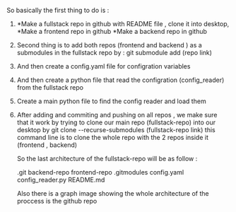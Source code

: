 So basically the first thing to do is : 
1) *Make a fullstack repo in github with README file , clone it into desktop,
   *Make a frontend repo in github
   *Make a backend repo in github

2) Second thing is to add both repos (frontend and backend ) as a submodules in the fullstack repo by : git submodule add (repo link)

3) And then create a config.yaml file for configration variables

4) And then create a python file that read the configration (config_reader) from the fullstack repo 

5) Create a main python file to find the config reader and load them

6) After adding and commiting and pushing on all repos , we make sure that it work by trying to clone our main repo (fullstack-repo) into our desktop by 
   git clone --recurse-submodules (fullstack-repo link)
   this command line is to clone the whole repo with the 2 repos inside it (frontend , backend)
   


   So the last architecture of the fullstack-repo will be as follow :

   .git
   backend-repo
   frontend-repo
   .gitmodules
   config.yaml
   config_reader.py
   README.md

   Also there is a graph image showing the whole architecture of the proccess is the github repo
